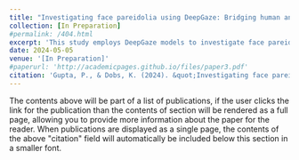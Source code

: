```yaml
---
title: "Investigating face pareidolia using DeepGaze: Bridging human and artificial perception [In Preparation]"
collection: [In Preparation]
#permalink: /404.html
excerpt: 'This study employs DeepGaze models to investigate face pareidolia, revealing their superior ability to detect face-like patterns over standard models and highlighting challenges in explaining gaze prediction complexity. Findings underscore the importance of dataset diversity and reveal nuances in modeling individual versus collective gaze patterns in understanding human visual perception.'
date: 2024-05-05
venue: '[In Preparation]'
#paperurl: 'http://academicpages.github.io/files/paper3.pdf'
citation: 'Gupta, P., & Dobs, K. (2024). &quot;Investigating face pareidolia using deepgaze: Bridging human and artificial perception [In Preparation].&quot; <i></i>.'
---
```


The contents above will be part of a list of publications, if the user clicks the link for the publication than the contents of section will be rendered as a full page, allowing you to provide more information about the paper for the reader. When publications are displayed as a single page, the contents of the above "citation" field will automatically be included below this section in a smaller font.


